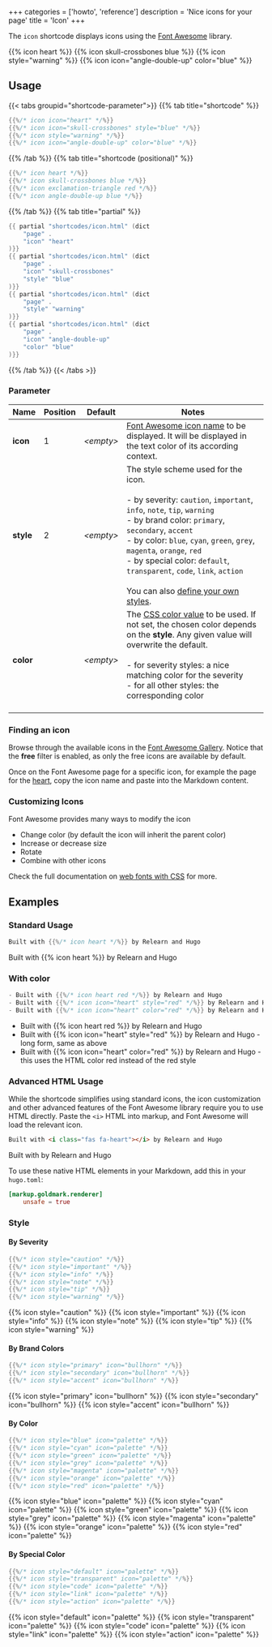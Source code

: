 +++
categories = ['howto', 'reference']
description = 'Nice icons for your page'
title = 'Icon'
+++

The `icon` shortcode displays icons using the [Font Awesome](https://fontawesome.com) library.

{{% icon heart %}}
{{% icon skull-crossbones blue %}}
{{% icon style="warning" %}}
{{% icon icon="angle-double-up" color="blue" %}}

## Usage

{{< tabs groupid="shortcode-parameter">}}
{{% tab title="shortcode" %}}

````go
{{%/* icon icon="heart" */%}}
{{%/* icon icon="skull-crossbones" style="blue" */%}}
{{%/* icon style="warning" */%}}
{{%/* icon icon="angle-double-up" color="blue" */%}}
````

{{% /tab %}}
{{% tab title="shortcode (positional)" %}}

````go
{{%/* icon heart */%}}
{{%/* icon skull-crossbones blue */%}}
{{%/* icon exclamation-triangle red */%}}
{{%/* icon angle-double-up blue */%}}
````

{{% /tab %}}
{{% tab title="partial" %}}

````go
{{ partial "shortcodes/icon.html" (dict
    "page" .
    "icon" "heart"
)}}
{{ partial "shortcodes/icon.html" (dict
    "page" .
    "icon" "skull-crossbones"
    "style" "blue"
)}}
{{ partial "shortcodes/icon.html" (dict
    "page" .
    "style" "warning"
)}}
{{ partial "shortcodes/icon.html" (dict
    "page" .
    "icon" "angle-double-up"
    "color" "blue"
)}}
````

{{% /tab %}}
{{< /tabs >}}

### Parameter

| Name                  | Position | Default         | Notes       |
|-----------------------|----------|-----------------|-------------|
| **icon**              | 1        | _&lt;empty&gt;_ | [Font Awesome icon name](#finding-an-icon) to be displayed. It will be displayed in the text color of its according context. |
| **style**             | 2        | _&lt;empty&gt;_ | The style scheme used for the icon.<br><br>- by severity: `caution`, `important`, `info`, `note`, `tip`, `warning`<br>- by brand color: `primary`, `secondary`, `accent`<br>- by color: `blue`, `cyan`, `green`, `grey`, `magenta`, `orange`, `red`<br>- by special color: `default`, `transparent`, `code`, `link`, `action`<br><br>You can also [define your own styles](shortcodes/notice#defining-own-styles). |
| **color**             |          | _&lt;empty&gt;_ | The [CSS color value](https://developer.mozilla.org/en-US/docs/Web/CSS/color_value) to be used. If not set, the chosen color depends on the **style**. Any given value will overwrite the default.<br><br>- for severity styles: a nice matching color for the severity<br>- for all other styles: the corresponding color<br><br> |

### Finding an icon

Browse through the available icons in the [Font Awesome Gallery](https://fontawesome.com/v6/search?m=free). Notice that the **free** filter is enabled, as only the free icons are available by default.

Once on the Font Awesome page for a specific icon, for example the page for the [heart](https://fontawesome.com/v6/icons/heart?s=solid), copy the icon name and paste into the Markdown content.

### Customizing Icons

Font Awesome provides many ways to modify the icon

- Change color (by default the icon will inherit the parent color)
- Increase or decrease size
- Rotate
- Combine with other icons

Check the full documentation on [web fonts with CSS](https://docs.fontawesome.com/web/style/styling) for more.

## Examples

### Standard Usage

````go
Built with {{%/* icon heart */%}} by Relearn and Hugo
````

Built with {{% icon heart %}} by Relearn and Hugo

### With color

````go
- Built with {{%/* icon heart red */%}} by Relearn and Hugo
- Built with {{%/* icon icon="heart" style="red" */%}} by Relearn and Hugo - long form, same as above
- Built with {{%/* icon icon="heart" color="red" */%}} by Relearn and Hugo - this uses the HTML color red instead of the red style
````

- Built with {{% icon heart red %}} by Relearn and Hugo
- Built with {{% icon icon="heart" style="red" %}} by Relearn and Hugo - long form, same as above
- Built with {{% icon icon="heart" color="red" %}} by Relearn and Hugo - this uses the HTML color red instead of the red style

### Advanced HTML Usage

While the shortcode simplifies using standard icons, the icon customization and other advanced features of the Font Awesome library require you to use HTML directly. Paste the `<i>` HTML into markup, and Font Awesome will load the relevant icon.

````html
Built with <i class="fas fa-heart"></i> by Relearn and Hugo
````

Built with <i class="fas fa-heart"></i> by Relearn and Hugo

To use these native HTML elements in your Markdown, add this in your `hugo.toml`:

````toml
[markup.goldmark.renderer]
    unsafe = true
````

### Style

#### By Severity

````go
{{%/* icon style="caution" */%}}
{{%/* icon style="important" */%}}
{{%/* icon style="info" */%}}
{{%/* icon style="note" */%}}
{{%/* icon style="tip" */%}}
{{%/* icon style="warning" */%}}
````

{{% icon style="caution" %}}
{{% icon style="important" %}}
{{% icon style="info" %}}
{{% icon style="note" %}}
{{% icon style="tip" %}}
{{% icon style="warning" %}}

#### By Brand Colors

````go
{{%/* icon style="primary" icon="bullhorn" */%}}
{{%/* icon style="secondary" icon="bullhorn" */%}}
{{%/* icon style="accent" icon="bullhorn" */%}}
````

{{% icon style="primary" icon="bullhorn" %}}
{{% icon style="secondary" icon="bullhorn" %}}
{{% icon style="accent" icon="bullhorn" %}}

#### By Color

````go
{{%/* icon style="blue" icon="palette" */%}}
{{%/* icon style="cyan" icon="palette" */%}}
{{%/* icon style="green" icon="palette" */%}}
{{%/* icon style="grey" icon="palette" */%}}
{{%/* icon style="magenta" icon="palette" */%}}
{{%/* icon style="orange" icon="palette" */%}}
{{%/* icon style="red" icon="palette" */%}}
````

{{% icon style="blue" icon="palette" %}}
{{% icon style="cyan" icon="palette" %}}
{{% icon style="green" icon="palette" %}}
{{% icon style="grey" icon="palette" %}}
{{% icon style="magenta" icon="palette" %}}
{{% icon style="orange" icon="palette" %}}
{{% icon style="red" icon="palette" %}}

#### By Special Color

````go
{{%/* icon style="default" icon="palette" */%}}
{{%/* icon style="transparent" icon="palette" */%}}
{{%/* icon style="code" icon="palette" */%}}
{{%/* icon style="link" icon="palette" */%}}
{{%/* icon style="action" icon="palette" */%}}
````

{{% icon style="default" icon="palette" %}}
{{% icon style="transparent" icon="palette" %}}
{{% icon style="code" icon="palette" %}}
{{% icon style="link" icon="palette" %}}
{{% icon style="action" icon="palette" %}}
